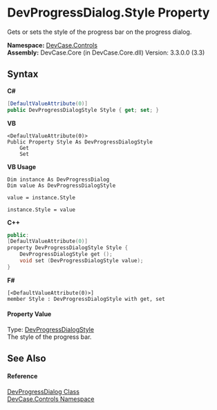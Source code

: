 # DevProgressDialog.Style Property 
 

Gets or sets the style of the progress bar on the progress dialog.

**Namespace:**&nbsp;<a href="N_DevCase_Controls">DevCase.Controls</a><br />**Assembly:**&nbsp;DevCase.Core (in DevCase.Core.dll) Version: 3.3.0.0 (3.3)

## Syntax

**C#**<br />
``` C#
[DefaultValueAttribute(0)]
public DevProgressDialogStyle Style { get; set; }
```

**VB**<br />
``` VB
<DefaultValueAttribute(0)>
Public Property Style As DevProgressDialogStyle
	Get
	Set
```

**VB Usage**<br />
``` VB Usage
Dim instance As DevProgressDialog
Dim value As DevProgressDialogStyle

value = instance.Style

instance.Style = value
```

**C++**<br />
``` C++
public:
[DefaultValueAttribute(0)]
property DevProgressDialogStyle Style {
	DevProgressDialogStyle get ();
	void set (DevProgressDialogStyle value);
}
```

**F#**<br />
``` F#
[<DefaultValueAttribute(0)>]
member Style : DevProgressDialogStyle with get, set

```


#### Property Value
Type: <a href="T_DevCase_Controls_DevProgressDialogStyle">DevProgressDialogStyle</a><br />The style of the progress bar.

## See Also


#### Reference
<a href="T_DevCase_Controls_DevProgressDialog">DevProgressDialog Class</a><br /><a href="N_DevCase_Controls">DevCase.Controls Namespace</a><br />
